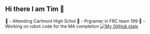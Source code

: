 ## Hi there I am Tim 👋

🏫 - Attending Carlmont High Schol
🤖 - Prgramer in FRC team 199
  🤖 - Working on robot code for the MA completion
[![My GitHub stats](https://github-readme-stats.vercel.app/api?username=timtogan)](https://github.com/anuraghazra/github-readme-stats)
